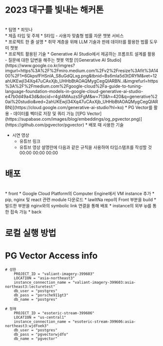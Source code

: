 # 2023 대구를 빛내는 해커톤
<br>
* 팀명
    * 죄잇나
    <br>  
* 제출 타입 및 주제
    * S타입 - 사용자 맞춤형 법률 자문 챗봇 서비스
      <br>
* 프로젝트 한 줄 설명
    * 취약 계층을 위해 LLM 기술과 판례 데이터를 활용한 법률 도우미 챗봇
      <br>
* 프로젝트 활용된 기술
    * Generative AI Studio에서 제공하는 프롬프트 설계를 활용 - 질문에 대한 답변을 해주는 챗봇 역할
      [![Generative AI Studio](https://www.google.co.kr/imgres?imgurl=https%3A%2F%2Fmiro.medium.com%2Fv2%2Fresize%3Afit%3A1400%2F1*6GkpsfFHSnlA_S8uGdQLxg.png&tbnid=Bs6mIa5d3tDRYM&vet=12ahUKEwjI34Xq47uCAxXjb_UHHbBtAOAQMygCegQIARBN..i&imgrefurl=https%3A%2F%2Fmedium.com%2Fgoogle-cloud%2Fa-guide-to-tuning-language-foundation-models-in-google-cloud-generative-ai-studio-e47b0d49a43d&docid=r4gl4MAuzsSFgM&w=713&h=420&q=generative%20ai%20studio&ved=2ahUKEwjI34Xq47uCAxXjb_UHHbBtAOAQMygCegQIARBN)](https://cloud.google.com/generative-ai-studio?hl=ko)
    * PG Vector를 활용 - 데이터를 벡터로 저장 및 쿼리 가능
    [![PG Vector](https://supabase.com/images/blog/embeddings/og_pgvector.png)](https://github.com/pgvector/pgvector)
    * 배포 때 사용한 기술
    <br>
      
* 시연 영상
    * 유튜브 링크
    * 유튜브 영상 설명란에 다음과 같은 규칙을 사용하여 타임스탬프를 작성할 것
          00:00
          00:00
          00:00

# 배포
<br>
* front
   * Google Cloud Platform의 Computer Engine에서 VM instance 추가 
   * pip, nginx 및 react 관련 module 다운로드 
   * lawItNa repo의 Front 부분을 build
   * 빌드한 부분을 nginx와의 symbolic link 연결을 통해 배포 
   * instance의 외부 ip를 통한 접속 가능
* back

# 로컬 실행 방법

# PG Vector Access info
    # 성한
        PROJECT_ID = "valiant-imagery-399603"
        LOCATION = "asia-northeast3"
        instance_connection_name = "valiant-imagery-399603:asia-northeast3:lecturetest"
        db_user = "postgres"
        db_pass = "porsche911gt3"
        db_name = "postgres"

    # 정래
        PROJECT_ID = "esoteric-stream-399606"
        LOCATION = "us-central1"
        instance_connection_name = "esoteric-stream-399606:asia-northeast3:wjdfoek3"
        db_user = "postgres"
        db_pass = "pgvectorwjdfo"
        db_name = "pgvector"
